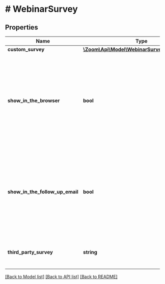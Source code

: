 # # WebinarSurvey

## Properties

Name | Type | Description | Notes
------------ | ------------- | ------------- | -------------
**custom_survey** | [**\Zoom\Api\Model\WebinarSurveyCustomSurvey**](WebinarSurveyCustomSurvey.md) |  | [optional]
**show_in_the_browser** | **bool** | Whether the **Show in the browser when the webinar ends** option is enabled:  * &#x60;true&#x60; — Enabled.  * &#x60;false&#x60; — Disabled.    This value defaults to &#x60;true&#x60;. | [optional] [default to true]
**show_in_the_follow_up_email** | **bool** | Whether the **Show the link on the follow-up email** option is enabled:  * &#x60;true&#x60; — Enabled.  * &#x60;false&#x60; — Disabled.    This value defaults to &#x60;false&#x60;. | [optional] [default to false]
**third_party_survey** | **string** | The link to the third party webinar survey. | [optional]

[[Back to Model list]](../../README.md#models) [[Back to API list]](../../README.md#endpoints) [[Back to README]](../../README.md)
